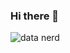### Hi there 👋 
![data nerd](https://github.com/MikelCerio/MikelCerio/assets/132581062/a8d4f095-bc92-4df4-85ad-c38285f5782e)

<!--
**MikelCerio/MikelCerio** is a ✨ _special_ ✨ repository because its `README.md` (this file) appears on your GitHub profile.

Here are some ideas to get you started:


- 🌱 I’m currently learning ...
- 👯 I’m looking to collaborate on ...
- 🤔 I’m looking for help with ...
- 💬 Ask me about ...
- 📫 How to reach me: ...
- 😄 Pronouns: ...
- ⚡ Fun fact: ...
-->
